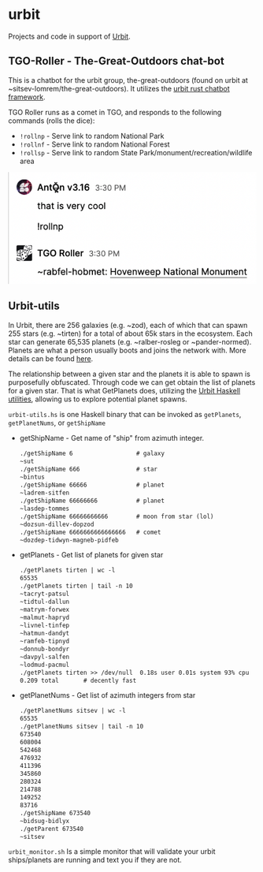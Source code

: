 # urbit
Projects and code in support of [Urbit](urbit.org).

## TGO-Roller - The-Great-Outdoors chat-bot
This is a chatbot for the urbit group, the-great-outdoors (found on urbit at ~sitsev-lomrem/the-great-outdoors).  It utilizes the [urbit rust chatbot framework](https://github.com/robkorn/urbit-chatbot-framework).

TGO Roller runs as a comet in TGO, and responds to the following commands (rolls the dice):

 - `!rollnp` - Serve link to random National Park
 - `!rollnf` - Serve link to random National Forest
 - `!rollsp` - Serve link to random State Park/monument/recreation/wildlife area

![TGO-Roller Example](https://raw.githubusercontent.com/riflechess/urbit/main/tgo-roller/img/tgo-roller.png)
                      
## Urbit-utils 
In Urbit, there are 256 galaxies (e.g. ~zod), each of which that can spawn 255 stars (e.g. ~tirten) for a total of about 65k stars in the ecosystem.  Each star can generate 65,535 planets (e.g. ~ralber-rosleg or ~pander-normed).  Planets are what a person usually boots and joins the network with.  More details can be found [here](https://urbit.org/blog/the-urbit-address-space).

The relationship between a given star and the planets it is able to spawn is purposefully obfuscated. Through code we can get obtain the list of planets for a given star.  That is what GetPlanets does, utilizing the [Urbit Haskell utilities](https://github.com/urbit/urbit-hob), allowing us to explore potential planet spawns.

`urbit-utils.hs` is one Haskell binary that can be invoked as `getPlanets`, `getPlanetNums`, or `getShipName`

 - getShipName - Get name of "ship" from azimuth integer.
   ```shell
   ./getShipName 6                  # galaxy
   ~sut
   ./getShipName 666                # star
   ~bintus
   ./getShipName 66666              # planet
   ~ladrem-sitfen
   ./getShipName 66666666           # planet
   ~lasdep-tommes
   ./getShipName 66666666666        # moon from star (lol)
   ~dozsun-dillev-dopzod
   ./getShipName 6666666666666666   # comet
   ~dozdep-tidwyn-magneb-pidfeb
   ```
 - getPlanets - Get list of planets for given star
   ```shell
   ./getPlanets tirten | wc -l     
   65535
   ./getPlanets tirten | tail -n 10
   ~tacryt-patsul
   ~tidtul-dallun
   ~matrym-forwex
   ~malmut-hapryd
   ~livnel-tinfep
   ~hatmun-dandyt
   ~ramfeb-tipnyd
   ~donnub-bondyr
   ~davpyl-salfen
   ~lodmud-pacmul
   ./getPlanets tirten >> /dev/null  0.18s user 0.01s system 93% cpu 0.209 total       # decently fast
   ```
 - getPlanetNums - Get list of azimuth integers from star
   ```shell
   ./getPlanetNums sitsev | wc -l     
   65535
   ./getPlanetNums sitsev | tail -n 10
   673540
   608004
   542468
   476932
   411396
   345860
   280324
   214788
   149252
   83716
   ./getShipName 673540
   ~bidsug-bidlyx
   ./getParent 673540       
   ~sitsev
   ```

`urbit_monitor.sh` Is a simple monitor that will validate your urbit ships/planets are running and text you if they are not.
